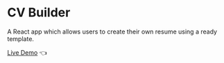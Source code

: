 # CV Builder

A React app which allows users to create their own resume using a ready template.

[Live Demo](https://llpingll.github.io/battleship/) :point_left:
